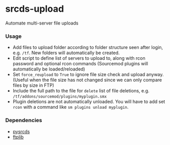 # srcds-upload
Automate multi-server file uploads

### Usage
* Add files to upload folder according to folder structure seen after login, e.g. `/tf`.  New folders will automatically be created.
* Edit script to define list of servers to upload to, along with rcon password and optional rcon commands (Sourcemod plugins will automatically be loaded/reloaded)
* Set `force_reupload` to `True` to ignore file size check and upload anyway.  (Useful when the file size has not changed since we can only compare files by size in FTP)
* Include the full path to the file for `delete` list of file deletions, e.g. `/tf/addons/sourcemod/plugins/myplugin.smx`
* Plugin deletions are not automatically unloaded.  You will have to add set `rcon` with a command like `sm plugins unload myplugin`.

### Dependencies
* [pysrcds](https://github.com/pmrowla/pysrcds)
* [ftplib](https://docs.python.org/3/library/ftplib.html)
